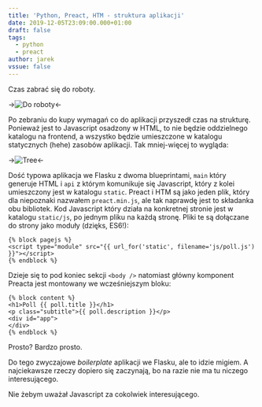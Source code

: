 ```yaml
---
title: 'Python, Preact, HTM - struktura aplikacji'
date: 2019-12-05T23:09:00.000+01:00
draft: false
tags:
  - python
  - preact
author: jarek
vssue: false
---
```


Czas zabrać się do roboty.

->![Do roboty](https://1.bp.blogspot.com/-ygrOJYZ3SVg/XeT2K8ylsaI/AAAAAAAAHHk/N9d2heJbUgca2eaZDPF8zUNsDZsyTpZFQCKgBGAsYHg/s800/IMG_0180.JPG)<-

Po zebraniu do kupy wymagań co do aplikacji przyszedł czas na strukturę. Ponieważ jest to Javascript osadzony w HTML, to nie będzie oddzielnego katalogu na frontend, a wszystko będzie umieszczone w katalogu statycznych (hehe) zasobów aplikacji. Tak mniej-więcej to wygląda:

->![Tree](https://1.bp.blogspot.com/-8Hr07crdHJc/XeT2VQSzB9I/AAAAAAAAHHo/oZReUA30H0QA0-ecRy4lGe_OOcMavaJjACLcBGAsYHQ/s800/Zrzut%2Bekranu%2Bz%2B2019-12-02%2B12-30-48.png)<-

Dość typowa aplikacja we Flasku z dwoma blueprintami, `main` który generuje HTML i `api` z którym komunikuje się Javascript, który z kolei umieszczony jest w katalogu `static`. Preact i HTM są jako jeden plik, który dla niepoznaki nazwałem `preact.min.js`, ale tak naprawdę jest to składanka obu bibliotek. Kod Javascript który działa na konkretnej stronie jest w katalogu `static/js`, po jednym pliku na każdą stronę. Pliki te są dołączane do strony jako moduły (dzięks, ES6!):

```django
{% block pagejs %}
<script type="module" src="{{ url_for('static', filename='js/poll.js') }}"></script>
{% endblock %}
```

Dzieje się to pod koniec sekcji `<body />` natomiast główny komponent Preacta jest montowany we wcześniejszym bloku:

```django
{% block content %}
<h1>Poll {{ poll.title }}</h1>
<p class="subtitle">{{ poll.description }}</p>
<div id="app">
</div>
{% endblock %}
```

Prosto? Bardzo prosto.

Do tego zwyczajowe _boilerplate_ aplikacji we Flasku, ale to idzie migiem. A najciekawsze rzeczy dopiero się zaczynają, bo na razie nie ma tu niczego interesującego.

Nie żebym uważał Javascript za cokolwiek interesującego.
